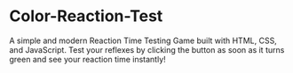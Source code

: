 # Color-Reaction-Test
 A simple and modern Reaction Time Testing Game built with HTML, CSS, and JavaScript. Test your reflexes by clicking the button as soon as it turns green and see your reaction time instantly!
